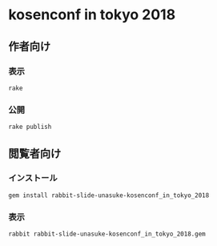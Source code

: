 # kosenconf in tokyo 2018

## 作者向け

### 表示

    rake

### 公開

    rake publish

## 閲覧者向け

### インストール

    gem install rabbit-slide-unasuke-kosenconf_in_tokyo_2018

### 表示

    rabbit rabbit-slide-unasuke-kosenconf_in_tokyo_2018.gem

